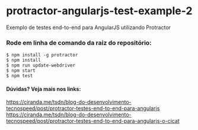# protractor-angularjs-test-example-2
Exemplo de testes end-to-end para AngularJS utilizando Protractor

### Rode em linha de comando da raiz do repositório:

```
$ npm install -g protractor
$ npm install
$ npm run update-webdriver
$ npm start
$ npm test
```


#### Dúvidas? Veja mais nos links:

https://ciranda.me/tsdn/blog-do-desenvolvimento-tecnospeed/post/protractor-testes-end-to-end-para-angularjs
https://ciranda.me/tsdn/blog-do-desenvolvimento-tecnospeed/post/protractor-testes-end-to-end-para-angularjs-o-cicat
